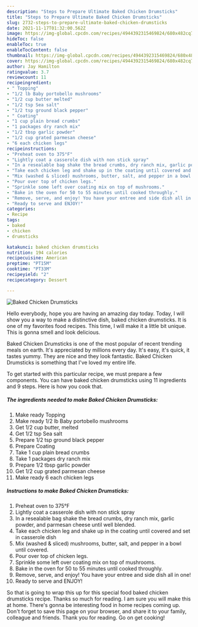 ```yaml
---
description: "Steps to Prepare Ultimate Baked Chicken Drumsticks"
title: "Steps to Prepare Ultimate Baked Chicken Drumsticks"
slug: 2732-steps-to-prepare-ultimate-baked-chicken-drumsticks
date: 2021-11-17T01:32:00.562Z
image: https://img-global.cpcdn.com/recipes/4944392315469824/680x482cq70/baked-chicken-drumsticks-recipe-main-photo.jpg
hideToc: false
enableToc: true
enableTocContent: false
thumbnail: https://img-global.cpcdn.com/recipes/4944392315469824/680x482cq70/baked-chicken-drumsticks-recipe-main-photo.jpg
cover: https://img-global.cpcdn.com/recipes/4944392315469824/680x482cq70/baked-chicken-drumsticks-recipe-main-photo.jpg
author: Jay Hamilton
ratingvalue: 3.7
reviewcount: 11
recipeingredient:
- " Topping"
- "1/2 lb Baby portobello mushrooms"
- "1/2 cup butter melted"
- "1/2 tsp Sea salt"
- "1/2 tsp ground black pepper"
- " Coating"
- "1 cup plain bread crumbs"
- "1 packages dry ranch mix"
- "1/2 tbsp garlic powder"
- "1/2 cup grated parmesan cheese"
- "6 each chicken legs"
recipeinstructions:
- "Preheat oven to 375°F"
- "Lightly coat a casserole dish with non stick spray"
- "In a resealable bag shake the bread crumbs, dry ranch mix, garlic powder, and parmesan cheese until well blended."
- "Take each chicken leg and shake up in the coating until covered and set in casserole dish"
- "Mix (washed & sliced) mushrooms, butter, salt, and pepper in a bowl until covered."
- "Pour over top of chicken legs."
- "Sprinkle some left over coating mix on top of mushrooms."
- "Bake in the oven for 50 to 55 minutes until cooked throughly."
- "Remove, serve, and enjoy! You have your entree and side dish all in one!"
- "Ready to serve and ENJOY!"
categories:
- Recipe
tags:
- baked
- chicken
- drumsticks

katakunci: baked chicken drumsticks 
nutrition: 194 calories
recipecuisine: American
preptime: "PT15M"
cooktime: "PT33M"
recipeyield: "2"
recipecategory: Dessert

---
```



![Baked Chicken Drumsticks](https://img-global.cpcdn.com/recipes/4944392315469824/680x482cq70/baked-chicken-drumsticks-recipe-main-photo.jpg)

Hello everybody, hope you are having an amazing day today. Today, I will show you a way to make a distinctive dish, baked chicken drumsticks. It is one of my favorites food recipes. This time, I will make it a little bit unique. This is gonna smell and look delicious.

Baked Chicken Drumsticks is one of the most popular of recent trending meals on earth. It's appreciated by millions every day. It's easy, it's quick, it tastes yummy. They are nice and they look fantastic. Baked Chicken Drumsticks is something that I've loved my entire life.




To get started with this particular recipe, we must prepare a few components. You can have baked chicken drumsticks using 11 ingredients and 9 steps. Here is how you cook that.

<!--inarticleads1-->

##### The ingredients needed to make Baked Chicken Drumsticks:

1. Make ready  Topping
1. Make ready 1/2 lb Baby portobello mushrooms
1. Get 1/2 cup butter, melted
1. Get 1/2 tsp Sea salt
1. Prepare 1/2 tsp ground black pepper
1. Prepare  Coating
1. Take 1 cup plain bread crumbs
1. Take 1 packages dry ranch mix
1. Prepare 1/2 tbsp garlic powder
1. Get 1/2 cup grated parmesan cheese
1. Make ready 6 each chicken legs




<!--inarticleads2-->

##### Instructions to make Baked Chicken Drumsticks:

1. Preheat oven to 375°F
1. Lightly coat a casserole dish with non stick spray
1. In a resealable bag shake the bread crumbs, dry ranch mix, garlic powder, and parmesan cheese until well blended.
1. Take each chicken leg and shake up in the coating until covered and set in casserole dish
1. Mix (washed & sliced) mushrooms, butter, salt, and pepper in a bowl until covered.
1. Pour over top of chicken legs.
1. Sprinkle some left over coating mix on top of mushrooms.
1. Bake in the oven for 50 to 55 minutes until cooked throughly.
1. Remove, serve, and enjoy! You have your entree and side dish all in one!
1. Ready to serve and ENJOY!



So that is going to wrap this up for this special food baked chicken drumsticks recipe. Thanks so much for reading. I am sure you will make this at home. There's gonna be interesting food in home recipes coming up. Don't forget to save this page on your browser, and share it to your family, colleague and friends. Thank you for reading. Go on get cooking!
